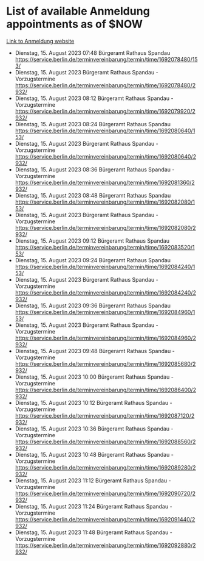 # List of available Anmeldung appointments as of $NOW
[Link to Anmeldung website](https://service.berlin.de/terminvereinbarung/termin/tag.php?termin=1&anliegen[]=120686&dienstleisterlist=122210,122217,327316,122219,327312,122227,327314,122231,327346,122243,327348,122254,122252,329742,122260,329745,122262,329748,122271,327278,122273,327274,122277,327276,330436,122280,327294,122282,327290,122284,327292,122291,327270,122285,327266,122286,327264,122296,327268,150230,329760,122297,327286,122294,327284,122312,329763,122314,329775,122304,327330,122311,327334,122309,327332,317869,122281,327352,122279,329772,122283,122276,327324,122274,327326,122267,329766,122246,327318,122251,327320,122257,327322,122208,327298,122226,327300&herkunft=http%3A%2F%2Fservice.berlin.de%2Fdienstleistung%2F120686%2F)
- Dienstag, 15. August 2023 07:48 Bürgeramt Rathaus Spandau https://service.berlin.de/terminvereinbarung/termin/time/1692078480/153/
- Dienstag, 15. August 2023  Bürgeramt Rathaus Spandau - Vorzugstermine https://service.berlin.de/terminvereinbarung/termin/time/1692078480/2932/
- Dienstag, 15. August 2023 08:12 Bürgeramt Rathaus Spandau - Vorzugstermine https://service.berlin.de/terminvereinbarung/termin/time/1692079920/2932/
- Dienstag, 15. August 2023 08:24 Bürgeramt Rathaus Spandau https://service.berlin.de/terminvereinbarung/termin/time/1692080640/153/
- Dienstag, 15. August 2023  Bürgeramt Rathaus Spandau - Vorzugstermine https://service.berlin.de/terminvereinbarung/termin/time/1692080640/2932/
- Dienstag, 15. August 2023 08:36 Bürgeramt Rathaus Spandau - Vorzugstermine https://service.berlin.de/terminvereinbarung/termin/time/1692081360/2932/
- Dienstag, 15. August 2023 08:48 Bürgeramt Rathaus Spandau https://service.berlin.de/terminvereinbarung/termin/time/1692082080/153/
- Dienstag, 15. August 2023  Bürgeramt Rathaus Spandau - Vorzugstermine https://service.berlin.de/terminvereinbarung/termin/time/1692082080/2932/
- Dienstag, 15. August 2023 09:12 Bürgeramt Rathaus Spandau https://service.berlin.de/terminvereinbarung/termin/time/1692083520/153/
- Dienstag, 15. August 2023 09:24 Bürgeramt Rathaus Spandau https://service.berlin.de/terminvereinbarung/termin/time/1692084240/153/
- Dienstag, 15. August 2023  Bürgeramt Rathaus Spandau - Vorzugstermine https://service.berlin.de/terminvereinbarung/termin/time/1692084240/2932/
- Dienstag, 15. August 2023 09:36 Bürgeramt Rathaus Spandau https://service.berlin.de/terminvereinbarung/termin/time/1692084960/153/
- Dienstag, 15. August 2023  Bürgeramt Rathaus Spandau - Vorzugstermine https://service.berlin.de/terminvereinbarung/termin/time/1692084960/2932/
- Dienstag, 15. August 2023 09:48 Bürgeramt Rathaus Spandau - Vorzugstermine https://service.berlin.de/terminvereinbarung/termin/time/1692085680/2932/
- Dienstag, 15. August 2023 10:00 Bürgeramt Rathaus Spandau - Vorzugstermine https://service.berlin.de/terminvereinbarung/termin/time/1692086400/2932/
- Dienstag, 15. August 2023 10:12 Bürgeramt Rathaus Spandau - Vorzugstermine https://service.berlin.de/terminvereinbarung/termin/time/1692087120/2932/
- Dienstag, 15. August 2023 10:36 Bürgeramt Rathaus Spandau - Vorzugstermine https://service.berlin.de/terminvereinbarung/termin/time/1692088560/2932/
- Dienstag, 15. August 2023 10:48 Bürgeramt Rathaus Spandau - Vorzugstermine https://service.berlin.de/terminvereinbarung/termin/time/1692089280/2932/
- Dienstag, 15. August 2023 11:12 Bürgeramt Rathaus Spandau - Vorzugstermine https://service.berlin.de/terminvereinbarung/termin/time/1692090720/2932/
- Dienstag, 15. August 2023 11:24 Bürgeramt Rathaus Spandau - Vorzugstermine https://service.berlin.de/terminvereinbarung/termin/time/1692091440/2932/
- Dienstag, 15. August 2023 11:48 Bürgeramt Rathaus Spandau - Vorzugstermine https://service.berlin.de/terminvereinbarung/termin/time/1692092880/2932/

